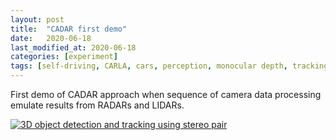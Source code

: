 ```yaml
---
layout: post
title:  "CADAR first demo"
date:   2020-06-18
last_modified_at: 2020-06-18
categories: [experiment]
tags: [self-driving, CARLA, cars, perception, monocular depth, tracking, object detection]
---
```


First demo of CADAR approach when sequence of camera data processing emulate results from RADARs and LIDARs.

[![3D object detection and tracking using stereo pair](https://img.youtube.com/vi/dPstxiHUxJE/0.jpg)](https://www.youtube.com/watch?v=dPstxiHUxJE)
